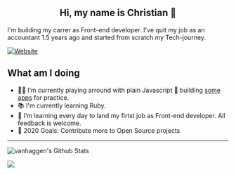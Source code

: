 
<h2 align="center">Hi, my name is Christian 👋</h2> 
 
I'm building my carrer as Front-end developer. I've quit my job as an accountant 1.5 years ago and started from scratch my Tech-journey.

[![Website](https://img.shields.io/static/v1?label=linkedin&logo=linkedin&labelColor=0077ee&style=for-the-badge&message=let%27s%20connect)](https://www.linkedin.com/in/christian-haag-dev/)


## What am I doing

- 👨‍💻 I’m currently playing arround with plain Javascript 🍦 building [some apps](https://github.com/vanhaaggen/vanillaJs-simple-apps) for practice.
- 📚 I'm currently learning Ruby. 
- 🌿 I’m learning every day to land my firtst job as Front-end developer. All feedback is welcome.
- 🤝 2020 Goals: Contribute more to Open Source projects
---
<!---<img align="right" alt="vanhaggen's Github Stats" src="https://github-readme-stats.vercel.app/api/top-langs/?username=vanhaaggen&layout=compact" /> --->

<img alt="vanhaggen's Github Stats" src="https://github-readme-stats.vercel.app/api?username=vanhaaggen&show_icons=true"/>

![](https://github-readme-codewars-stats.herokuapp.com/api/?username=vanhaaggen&card&colormode=dark_mode)


